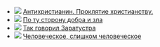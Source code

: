 * ![](/books/sci_philosophy/Фридрих%20Ницше/Антихристианин.%20Проклятие%20христианству..jpg) [Антихристианин. Проклятие христианству.](/books/sci_philosophy/Фридрих%20Ницше/Антихристианин.%20Проклятие%20христианству.)
* ![](/books/sci_philosophy/Фридрих%20Ницше/По%20ту%20сторону%20добра%20и%20зла.jpg) [По ту сторону добра и зла](/books/sci_philosophy/Фридрих%20Ницше/По%20ту%20сторону%20добра%20и%20зла)
* ![](/books/sci_philosophy/Фридрих%20Ницше/Так%20говорил%20Заратустра.jpg) [Так говорил Заратустра](/books/sci_philosophy/Фридрих%20Ницше/Так%20говорил%20Заратустра)
* ![](/books/sci_philosophy/Фридрих%20Ницше/Человеческое,%20слишком%20человеческое.jpg) [Человеческое, слишком человеческое](/books/sci_philosophy/Фридрих%20Ницше/Человеческое,%20слишком%20человеческое)